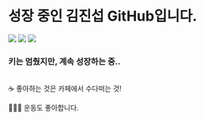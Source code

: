 # 성장 중인 김진섭 GitHub입니다.
<div>
	<img src="https://img.shields.io/badge/HTML5-E34F26?style=flat&logo=HTML5&logoColor=white" />
	<img src="https://img.shields.io/badge/CSS3-1572B6?style=flat&logo=CSS3&logoColor=white" />
  	<img src="https://img.shields.io/badge/JavaScript-007396?style=flat&logo=Javascript&logoColor=white" />
</div>

### 키는 멈췄지만, 계속 성장하는 중..
<br>
☕️ 좋아하는 것은 카페에서 수다떠는 것!<br>

🏃🏻‍♂️ 운동도 좋아합니다.




